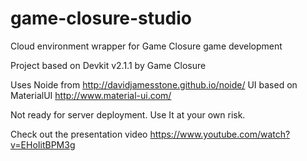 # game-closure-studio
Cloud environment wrapper for Game Closure game development

Project based on Devkit v2.1.1 by Game Closure

Uses Noide from http://davidjamesstone.github.io/noide/
UI based on MaterialUI http://www.material-ui.com/

Not ready for server deployment. Use It at your own risk.

Check out the presentation video https://www.youtube.com/watch?v=EHoIitBPM3g
